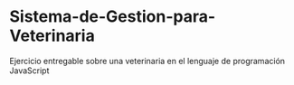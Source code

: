 # Sistema-de-Gestion-para-Veterinaria
Ejercicio entregable sobre una veterinaria en el lenguaje de programación JavaScript
